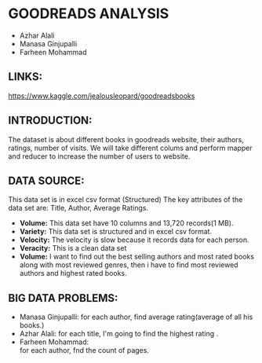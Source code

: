 
# GOODREADS ANALYSIS 
 * Azhar Alali 
 * Manasa Ginjupalli
 * Farheen Mohammad

## LINKS:
https://www.kaggle.com/jealousleopard/goodreadsbooks

## INTRODUCTION:
The dataset is about different books in goodreads website, their authors, ratings, number of visits.
We will take different colums and perform mapper and reducer to increase the number of users to website.

## DATA SOURCE:
This data set is in excel csv format (Structured)
The key attributes of the data set are: Title, Author, Average Ratings.

- **Volume:**  This data set have 10 columns and 13,720 records(1 MB).
- **Variety:**  This data set is structured and in excel csv format.
- **Velocity:** The velocity is slow because it records data for each person.
- **Veracity:** This is a clean data set 
- **Volume:** I want to find out the best selling authors and most rated books along with most  reviewed genres, then i have to find most reviewed authors and highest rated books.

             
## BIG DATA PROBLEMS:
* Manasa Ginjupalli:
   for each author, find average rating(average of all his books.)
* Azhar Alali: 
   for each title, I'm going to find the highest rating .
* Farheen Mohammad:  
   for each author, fnd the count of pages.
